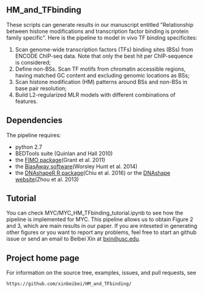 ## HM_and_TFbinding

These scripts can generate results in our manuscript entitled "Relationship between histone modifications and transcription factor binding is protein family specific". Here is the pipeline to model in vivo TF binding specificites:

1. Scan genome-wide transcription factors (TFs) binding sites (BSs) from ENCODE ChIP-seq data. Note that only the best hit per ChIP-sequence is considered;
2. Define non-BSs. Scan TF motifs from chromatin accessible regions, having matched GC content and excluding genomic locations as BSs;
3. Scan histone modification (HM) patterns around BSs and non-BSs in base pair resolution;
4. Build L2-regularized MLR models with different combinations of features.

## Dependencies

The pipeline requires:

* python 2.7 
* BEDTools suite (Quinlan and Hall 2010)
* the [FIMO package](http://meme-suite.org/doc/fimo.html)(Grant et al. 2011)
* the [BiasAway software](https://github.com/wassermanlab/BiasAway)(Worsley Hunt et al. 2014)
* the [DNAshapeR R package](http://bioconductor.org/packages/release/bioc/html/DNAshapeR.html)(Chiu et al. 2016) or the [DNAshape website](http://rohslab.cmb.usc.edu/DNAshape/)(Zhou et al. 2013)

## Tutorial

You can check MYC/MYC_HM_TFbinding_tutorial.ipynb to see how the pipeline is implemented for MYC. This pipeline allows us to obtain Figure 2 and 3, which are main results in our paper. If you are inteseted in generating other figures or you want to report any problems, feel free to start an github issue or send an email to Beibei Xin at bxin@usc.edu.

## Project home page

For information on the source tree, examples, issues, and pull requests, see

    https://github.com/xinbeibei/HM_and_TFbinding/
